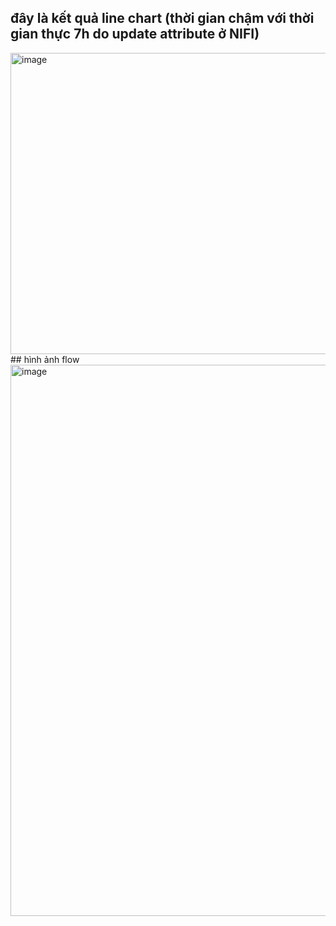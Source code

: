 ## đây là kết quả line chart (thời gian chậm với thời gian thực 7h do update attribute ở NIFI)
<img width="1013" height="482" alt="image" src="https://github.com/user-attachments/assets/c6a4eb88-abbd-4534-ab24-2724bc0b1015" />
## hình ảnh flow
<img width="1901" height="882" alt="image" src="https://github.com/user-attachments/assets/aa6a4aa5-fd31-4698-9759-1e87172b2430" />
